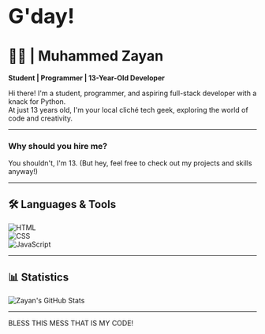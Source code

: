 <h1 style="font-size: 3em;">G'day!</h1>

# 👨‍💻 | Muhammed Zayan  

**Student | Programmer | 13-Year-Old Developer**  

Hi there! I'm a student, programmer, and aspiring full-stack developer with a knack for Python.  
At just 13 years old, I'm your local cliché tech geek, exploring the world of code and creativity.  

---

### Why should you hire me?  
You shouldn't, I'm 13. (But hey, feel free to check out my projects and skills anyway!)  

---

## 🛠️ Languages & Tools  
![HTML](https://img.shields.io/badge/HTML5-E34F26?style=for-the-badge&logo=html5&logoColor=white)  
![CSS](https://img.shields.io/badge/CSS3-1572B6?style=for-the-badge&logo=css3&logoColor=white)  
![JavaScript](https://img.shields.io/badge/JavaScript-F7DF1E?style=for-the-badge&logo=javascript&logoColor=black)  

---

## 📊 Statistics  
![Zayan's GitHub Stats](https://github-readme-stats.vercel.app/api?username=MuhmmedZayan&show_icons=true&theme=radical)  

---

BLESS THIS MESS THAT IS MY CODE!

